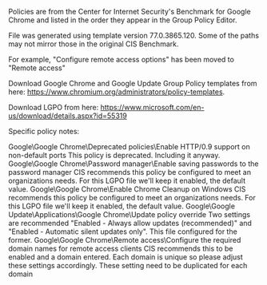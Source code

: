Policies are from the Center for Internet Security's Benchmark for Google Chrome and listed in the order they appear in the Group Policy Editor.

File was generated using template version 77.0.3865.120.  Some of the paths may not mirror those in the original CIS Benchmark.

For example, "Configure remote access options" has been moved to "Remote access"

Download Google Chrome and Google Update Group Policy templates from here: https://www.chromium.org/administrators/policy-templates.

Download LGPO from here: https://www.microsoft.com/en-us/download/details.aspx?id=55319

Specific policy notes:

Google\Google Chrome\Deprecated policies\Enable HTTP/0.9 support on non-default ports
    This policy is deprecated.  Including it anyway.
Google\Google Chrome\Password manager\Enable saving passwords to the password manager
    CIS recommends this policy be configured to meet an organizations needs.  For this LGPO file we'll keep it enabled, the default value.
Google\Google Chrome\Enable Chrome Cleanup on Windows
    CIS recommends this policy be configured to meet an organizations needs.  For this LGPO file we'll keep it enabled, the default value.
Google\Google Update\Applications\Google Chrome\Update policy override
    Two settings are recommended "Enabled - Always allow updates (recommended)" and "Enabled - Automatic silent updates only".  This file configured for the former.
Google\Google Chrome\Remote access\Configure the required domain names for remote access clients
    CIS recommends this to be enabled and a domain entered.  Each domain is unique so please adjust these settings accordingly.
    These setting need to be duplicated for each domain